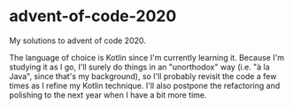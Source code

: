 # advent-of-code-2020
My solutions to advent of code 2020.

The language of choice is Kotlin since I'm currently learning it. Because I'm studying it as I go, I'll surely do things in an "unorthodox" way (i.e. "à la Java", since that's my background), so I'll probably revisit the code a few times as I refine my Kotlin technique. I'll also postpone the refactoring and polishing to the next year when I have a bit more time.
